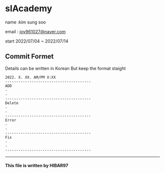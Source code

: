 # slAcademy
name :kim sung soo

email : joy961027@naver.com

start 2022/07/04 ~ 2022/07/14
  
## Commit Formet 
Details can be written in Korean But keep the format staight

```
2022. X. XX. AM/PM X:XX
---------------------------------------
ADD
-
-
---------------------------------------
Delete
-
-
---------------------------------------
Error
-
-
---------------------------------------
Fix
-
-
---------------------------------------
```

-----------------

#### This file is written by HIBAR97
